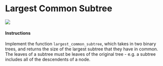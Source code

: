 # Largest Common Subtree
![](http://i.imgur.com/yTprLlT.jpg)

#### Instructions
Implement the function `largest_common_subtree`, which takes in two binary trees, and returns the size of the largest subtree that they have in common. The leaves of a subtree must be leaves of the original tree - e.g. a subtree includes all of the descendents of a node.
